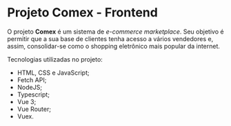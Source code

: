 # Projeto Comex - Frontend

O projeto **Comex** é um sistema de _e-commerce marketplace_. Seu objetivo é permitir que a sua base de clientes tenha acesso a vários vendedores e, assim, consolidar-se como o shopping eletrônico mais popular da internet.

Tecnologias utilizadas no projeto:

- HTML, CSS e JavaScript;
- Fetch API;
- NodeJS;
- Typescript;
- Vue 3;
- Vue Router;
- Vuex.
